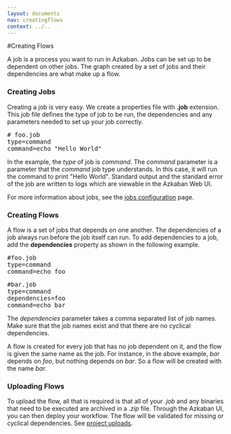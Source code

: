 ```yaml
---
layout: documents
nav: creatingflows
context: ../..
---
```


#Creating Flows

A job is a process you want to run in Azkaban. Jobs can be set up to be dependent on other jobs.
The graph created by a set of jobs and their dependencies are what make up a flow. 

### Creating Jobs
Creating a job is very easy. We create a properties file with __.job__ extension. This job file defines
the type of job to be run, the dependencies and any parameters needed to set up your job correctly.

<pre class="code">
# foo.job
type=command
command=echo "Hello World"
</pre>

In the example, the _type_ of job is _command_. The _command_ parameter is a parameter that the _command_ job type
understands. In this case, it will run the command to print "Hello World". Standard output and the standard error
of the job are written to logs which are viewable in the Azkaban Web UI.

For more information about jobs, see the [jobs configuration](./jobconf.html) page.

### Creating Flows
A flow is a set of jobs that depends on one another. The dependencies of a job always run before the job itself can run. 
To add dependencies to a job, add the __dependencies__ property as shown in the following example.

<pre class="code">
#foo.job
type=command
command=echo foo
</pre>

<pre class="code">
#bar.job
type=command
dependencies=foo
command=echo bar
</pre>

The _dependencies_ parameter takes a comma separated list of job names. Make sure that the job names exist and that
there are no cyclical dependencies.

A flow is created for every job that has no job dependent on it, and the flow is given the same name as the job. For
instance, in the above example, _bar_ depends on _foo_, but nothing depends on _bar_. So a flow will be created with
the name _bar_.

### Uploading Flows

To upload the flow, all that is required is that all of your _.job_ and any binaries that need to be executed are
archived in a _.zip_ file. Through the Azkaban UI, you can then deploy your workflow. The flow will be validated for
missing or cyclical dependencies. See [project uploads](./projectupload.html).


